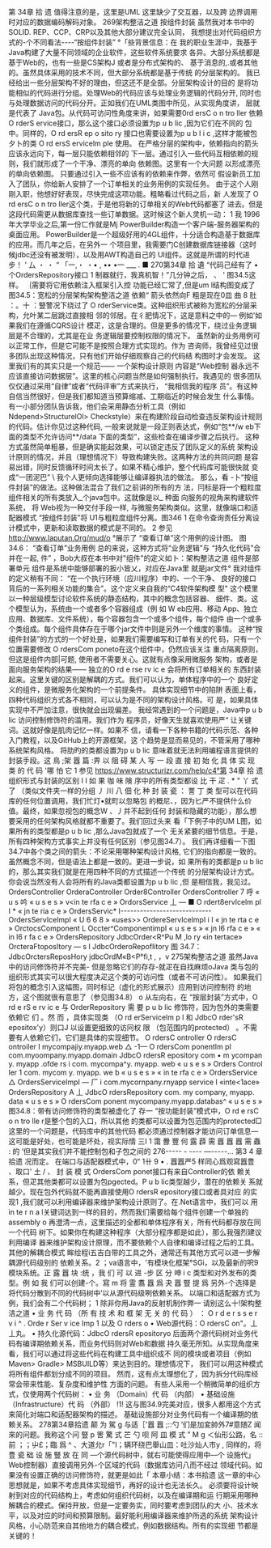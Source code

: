 第 34章 拾 遗
值得注意的是，这里是UML
这里缺少了交互器，以及跨
边界调用时对应的数据编码解码对象。
269架构整洁之道
按组件封装
虽然我对本书中的SOLID. REP、CCP、CRP以及其他大部分建议完全认同， 
我想提出对代码组织方式的-个不同看法----“按组件封装” °「些背景信息：在
我的职业生涯中，我基于Java构建了大量不同领域的企业软件，这些软件系统要求 各异。大部分系统都是基于Web的，也有一些是CS架构J 或者是分布式架构的、 基于消息的,.或者其他的。虽然具体采用的技术不同，但大部分系统都是基于传统 
的分层架构的。
我已经给出一些分层架构不好的理由，但这还不是全部。分层架构设计的目的 
是将功能相似的代码进行分组。处理Web的代码应该与处理业务逻辑的代码分开, 同时也与处理数据访问的代码分开。正如我们在UML类图中所见，从实现角度讲， 
层就是代表了 Java包。从代码可访问性角度来讲，如果需要0rd ersC o n tro ller 
依赖O rderS ervice接口，那么这个接口必须设置为p u b lic ,因为它们在不同的 包中。同样的，O rd ersR ep o sito ry 接口也需要设置为p u b l i c ,这样才能被包 夕卜的类 O rd ersS ervicelm ple 使用。
在严格分层的架构中，依赖指向的箭头应该永远向下，每一层只能依赖相邻的
下一层。通过引入一些代码互相依赖的规则，我们就形成了一个干净、漂亮的单向
依赖图。这里有一个大问题 
以形成漂亮的单向依赖图。
只要通过引入一些不应该有的依赖来作弊，依然可
假设新员工加入了团队，你给新人安排了一个订单相关的业务用例的实现任务。
由于这个人刚刚入职，他想好好表现，尽快完成这项功能。粗略看过代码之后，新
人发现了 O rd ersC o n tro ller这个类，于是他将新的订单相关的Web代码都塞了 进去。但是这段代码需更从数据库查找一些订单数据。这时候这个新人灵机一动：
1 我 1996年大学毕业之后,第一份匸作就是Mj PowerBuilder构造一个客户端-服务器架构的桌面应用。 PowerBuilder是一个超级好用的4GL组件，十分适合构造基于数据库的应用。而几年之后，在另外一 个项目里，我需要门C创建数据库链接器（这时候jdbc还没有被发明），以及用AWT构造自己的 UI组件。这就是所谓的时代进步！ '
厶 ・ ・ “ 「一,・ ・• , •• •一 ___ . ■
270第34章 拾 遺
“代码己经有了 •个OrdersRepository接口 1 
制器就行，我真机智！”几分钟之后， 、 ' 
图34.5这样。
｛需要将它用依赖注入框架引入控 
功能已经匸常了,但是um l结构图变成了
图34.5：宽松的分层架构架构整洁之道
依赖“ 箭头依然向F 粗是现在0皿 曲 8 肚 ：。十 ：豎警况下绕过了 
O rderService类。这种组织形式被称为宽松的分层采构，允叶某二层跳过直接相 邻的邻居。在彳肥情况下，这是意料之中的— 例如’如果我们在遵循CQRS设计 
模疋，这是合理的。但是更多的情况下，绕过业务逻辑层是不合理的，尤其是在业 
务逻辑层要控制权限的情况下。
虽然新的业务用例可以正常工作，但是它可能不是按照合理方式实现的。作为
咨询师，我曾经见过很多团队出现这种情况，只有他们开始仔细观察自己的代码结 
构图时才会发现。
这里我们有的其实只是一个规范—— 一个架构设计原则 内容是“Web控制 器永远不应该直接访问数据层”。这里的核心问题当然是如何强制执行。我遇见的 
很多团队仅仅通过采用“自律”或者“代码评审”方式来执行， “我相信我的程序 
员”。有这种自信当然很好，但是我们都知道当预算缩减、工期临近的时候会发生 
什么事情。
有一小部分团队告诉我，他们会采用静态分析工具（例如Ndepend>StructurelOl>
Checkstyle）来在构建阶段自动检查违反架构设计规则的代码。估计你见过这种代码,
一般来说就是一段正则表达式，例如“包**/w eb下面的类型不允许访问**/data 下面的类型”，这些检查在编译步骤之后执行。
这种方式虽然简单粗暴，但是确实能起效果，可以锁定违反了团队定义的系统 
架构设计原则的情况，并且（理想情况下）导致构建失败。这两种方法的共同问题 
是容易出错，同时反馈循环时间太长了。如果不精心维护，整个代码库可能很快就 
变成“一团泥巴” \ 我个人更倾向选择能够让编译器执法的做法。
那么，看 -卜“按组件封装”的做法。这种做法混合了我们之前讲的所有的方
法，冃标是将一个粗粒度组件相关的所有类放入_个java包中。这就像是以_ 种面 向服务的视角来构建软件系统， 
将 Web视为一种交付手段一样,
与微服务架构类似。这里，就像端口和适配器模式
“按组件封装”将 U1与粗粒度组件分离。图346
1 在命令查询责任分离设计模式中，更新和读取数据的模式是不同的。
2 参见 http://www.laputan.Org/mud/o °展示了 “查看订单”这个用例的设计图。
图34.6： “查看订单”业务用例
总的来说，这种方式将“业务逻辑”与 “持久化代码”合并在一起, 
件” ，Bob大叔在本书中对"组件"的定义如卜：架构整洁之道
组件是部署单元 组件是系统中能够部署的扳小皆乂，对应在Java里
就是jar文件° 我对组件的定义稍有不同： “在一个执行环境（应川程序）中的、一个干净、 
良好的接口背后的一系列相关功能的集合”。这个定义来自我的“C4软件架构模 
型" 这个模里以一种层级模型讨论软件系统的静态结构，其中的概念包括容器、 
细件、类。这个模型认为，系统由一个或者多个容器组成（例 如 W eb应用、移动 App、独立应用、数据库、文件系统），每个容器包含一个或多个组件，每个组件 由一个或多个类组成。每个组件具体存在于哪个jar文件中则是另外一个维度的事情。 这种“按组件封装”的方式的一个好处是，如果我们需要编写和订单有关的代 
码，只有一个位置需要修改 O rdersCom poneto在这个组件中，仍然应该关注 重点隔离原则，但这是组件内部|可题, 使用者不需要关心。这就有点像采用微服务
架构，或者是面向服务架构的结果—— 独立的O rd e rse rv ic e 会将所有订单相关的 
东西封装起来。这里关键的区别是解耦的方式。我们可以认为，单体程序中的一个 
良好定义的组件，是微服务化架构的一个前提条件。
具体实现细节中的陷阱
表面上看，四种代码组织方式各不相同，可以认为是不同的架构设计风格。可 
是，如果具体实现中不严加注意，很快就会出现偏差。
我经常遇到的一个问题是，Java中p u b lic 访问控制修饰符的滥用。我们作为 程序员，好像天生就喜欢使用严“ 让关键词。这就好像是肌肉记忆一样。如果不 
信，请看一下各种书籍的代码示范、各种入门教程，以及GitHub上的开源框架。这 个趋势是显而易见的，不管采用了哪种系统架构风格。
将肋旳的类都设置为p u b lic 意味着就无法利用编程语言提供的封装手段。这 鳥 ;架 囂 篇 :畀 以 阻 碍 某 人 写 一 段 直 接 初 始 化 具 体 实 现 类 的 代 码 '哪 怕 它
1 参见 https://www.structurizr.com/help/c4°第 34章 拾 遗
组织形式与封装的区别
I I
如 果 咖 味 険 序中的所有类型都设
比 干 疋 . * " 丫 式 了 （类似文件夹一样的分组 丿 川 八 佃 化 种 封 装 
瓷 ： 詈 丁 类 型可以在代码库的任何位置调用，我们忙灯•就町以忽略包
的概尼、，因为匕严不提供什么价值。最终，如果忽视包的概念W 、丿并不起到任何 
封装和隐藏的功能），那么想要采用的任何架构风格就都不重要了。我们回过头来 
看「下例子中的UM L图，如果所有的类型都是p u b lic ,那么Java包就成了一个 无关紧要的细节信息。于是，所有四种架构方式事实上并没有任何区别（参见图34.7）。
我们再详细看一下图34.7中各个类之间的箭头：不论采用哪种架构设计风格, 
它们的指向都是一致的。虽然概念不同，但是语法上都是一致的。更进一步说，如 
果所有的类都是p u b lic 的，那么其实我们就是在用四种不同的方式描述一个传统 的分层架构设计方式。你会说当然没有人会将所有的Java类都设置为p u b lic ,但 是相信我，我见过。
OrdersController OrderaController Order8Controller OrdersController
7 呼
« u s 吟
« u s e s »
v<in te rfa c e » OrdorsService
丄 — ■
O rdert8ervlcelm pl
I
*
« jn te ria c e » OrdersServic*
I----------------------------
OrdersServIcelmpI
« U 6 6 8 »
«uses>>
OrdereServIcelmpI
i
I
« jn te rta c e » OrctocsComponent
L
Occter^ComponentimpI
« u s e s »
« jn l6 rfa c e »
« in l6 r fa c e » OrdersRepository
JdbcOrder<R^Pu M ,lo ry
«in tertace» OrcteraFtoposItory
— s
I
JdbcOrderoRepoflitory
图 34.7：
JdbcOrctersReposHory
jdbcOrdM«B<P°fi,t , ，v
275架构整洁之道
虽然Java中的访问修饰符并不完美- 但是忽略它们的存存-就疋在自找麻烦oJava 类与包的组织形式其实可以很大程度决疋这个类的可访问性（或者不可访问性）。 
如果我们将包的概念引入这幅图，同时标记（虚化的形式展示）应用到访问控制符 
的地方，这个图就很有意思了（参见图34.8） o
从左向右，在 “按层封装”方式中，O rd e rS e rv ic e 与 OrderRepository 
需 要 p u b lic 修饰符，因为包外的类需要依赖它 们 。然 而 ，具体实现类 
（O rd erServicelm p l 和 JdbcO rder'sR epositox'y）则口J 以设置更细致的访冋权
限 （包范围内的protected） 。不需要有人依赖它们，它们是具体的实现细节。
O rdersC ontroller O rdersC ontroiler
I
mycompajiy.myapp.web
△
-1—
O rdersCom ponentlm pI
com.myoompany.myapp.domain
JdbcO rdersR epository
com • m ycompan y. myapp .ofde rs
i
com. mycompa^y. myapp. web
« u s e s »
Orders Control ler
1
com. mycom y. myapp. we b
« u s e s »
« in te rfa c e » OrdersService
△
OrdersServicelmpI
— 厂
i com.mycornpany.rnyapp service
I
«inte<1ace» OrdersRepository
A
丄
JdbcO rdersRepository
com. my company, myapp. data
« u s e s »
O rdersCom ponent
mycompany.myapp.databas^
« u s e s »
图34.8：带有访问修饰符的类型被虚化了
存一 “按功能封装”模式中，O rd e rsC o n tro lle r是整个包的入口，所以其他 的类都可以设置为包范围内的protected□ 这里的一个问题是，代码库中的其他代码 都必须通过控制器才能访问订单信息— 这可能是好处，也可能是坏处，视实际情
三I
1 霭 釁 豐 何 露 薜 需 囂 囂 囂 需 蟲 : 的 ’但是其实我们并不能控制包和子包之间的
276----- - ---- —-----... 第3 4 章 拾遗
况而定。
在端口与适配器模式中，0“ 1卄 9 • .
囂囂严5 样同心爲观寫囂豊
、取口' 土 / 、 封 装 模 式 OrdersCom ponet接口有来自Controller的依 赖关系，但疋其他类都可以设置为包pgected。P u b lic类型越少，潜在的依赖关 系就越少。现在包外代码就不能再直接使用O rdersR epository接口或者具对应 
的实现1 ,我们就可以利用编译器来维护架构设计原则了。在.Net语言中，我们可以 用 in te r n a l关键词达到一样的目的，然而我们需要给每个组件创建一个单独的 
assembly o
再澄清一点，这里描述的全都和单体程序有关，所有代码都存放在同一个代码 
树下。如果你在构建这种程序（大部分程序都是如此），那么我强烈建议利用编译 
器来维护架构设计原理，而不要依赖个人自律和编译过程之后的工具。
其他的解耦合模式
眸绘程i五吉白带的工具之外，通常还有其他方式可以进一步解耦源代码级别的 依赖关系。2 ；va语言中，'有模块化框架°SGi，以及最新的呎9 模块系统。正 露 囂 块 :统 ，我 们 可 以 进 -步 区 分 呻 i c 类型和对外发布的类型。例 如 我 们可以创建-个。寫 m 将 霊 翥 囂 爲 夬 囂 豎 提 爲
另外-个选择是将代码分散到不同的代码树中’以从源代码级咧依赖关系。 
以端口和适配器方式为例，我们会有二个代码树；
1 除非你用Java的反射机制作弊一 请别这么十!架构整洁之道
• 业 务 代 码 （所 有 技 术 和 框 架 无 关 的 代 码 ） ： O r d e r s s e r v i ^ .
Orde r Ser v ice Imp 1 以及 O rders o • Web源代码：O rdersC on"。丄丄丸。 • 持久化源代码：JdbcO rdersR epositoryo
后面两个源代码树对业务代码有编译期依赖关系，而业务代码则对Web和数据 持久毫无所知。从实现角度来看，我们可以通过将这些代码在构建工具中组织成不 
同的模块或者项目（例如Maven> Gradle> MSBUILD等）来达到目的。理想情况下， 
我们可以用这种模式将所有组件都划分成不同的项目。
然而，这有点太理想化了，因为拆分代码库经常会带来性能、复杂度和维护性 
方面的问题。
有些人采用一个稍微简单的组织方式，仅使用两个代码树：
• 业 务 （Domain）代 码 （内部）
• 基础设施（Infrastructure）代 码 （外部）
!1!
这与图34.9完美对应，很多人都用这个方式来简化对端口和适配器架构的描述。
基础设施部分对业务代码有一个编译期的依赖关系。
278第34章拾遗
颠 为 駕 g 与适［'囂 囂 ;::勺 ’们是加変帥外7#意随Z 闻來的问题。我称这个问 豎 p 罟 驚 式 芒 勺 呗 阿 皿 模 式 ” M g ＜仙形公路，名 ::前 ；；屮£；臨 爲 ^ 、大道允r「"I；辆环绕巴舉山皿：吐沙灿人市y , 同样的，将 豊 瓷 础 设 施 豎 放 在 同 —个源代码树中，就右可能使得应用中—个 
设施代」 Web控制器）直接调用另外-个区域的代码（数据库访问八而不经过 领域代码。如果没有设置正确的访问修饰符，就更是如此「
本章小结：本书拾遗
这一章的中心思想就是，如果不考虑具体实现细节，再好的设计也无法长久。 
必须要将设计映射到对应的代码结构上，考虑如何组织代码树，以及在编译期和运 
行期采用哪种解耦合的模式。保持开放，但是一定要务实，同时要考虑到团队的大 
小、技术水平，以及对应的时间和预算限制。最好能利用编译器来维护所选的系统 
架构设计风格，小心防范来自其他地方的耦合模式，例如数据结构。所有的实现细 
节都是关键的！
